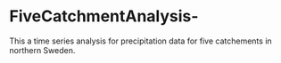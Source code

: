 # FiveCatchmentAnalysis-
This a time series analysis for precipitation data for five catchements in northern Sweden. 
